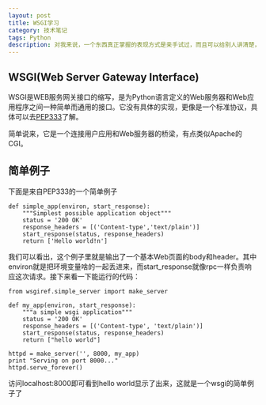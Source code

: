 ```yaml
---
layout: post
title: WSGI学习
category: 技术笔记
tags: Python
description: 对我来说，一个东西真正掌握的表现方式是亲手试过，而且可以给别人讲清楚，这篇是我对WSGI的理解 
---
```


## WSGI(Web Server Gateway Interface)
WSGI是WEB服务网关接口的缩写，是为Python语言定义的Web服务器和Web应用程序之间一种简单而通用的接口。它没有具体的实现，更像是一个标准协议，具体可以去[PEP333](http://www.python.org/dev/peps/pep-0333/)了解。

简单说来，它是一个连接用户应用和Web服务器的桥梁，有点类似Apache的CGI。

## 简单例子
下面是来自PEP333的一个简单例子

    def simple_app(environ, start_response):
        """Simplest possible application object"""
        status = '200 OK'
        response_headers = [('Content-type','text/plain')]
        start_response(status, response_headers)
        return ['Hello world!n']

我们可以看出，这个例子里就是输出了一个基本Web页面的body和header。其中environ就是把环境变量啥的一起丢进来，而start_response就像rpc一样负责响应这次请求。接下来看一下能运行的代码：

    from wsgiref.simple_server import make_server

    def my_app(environ, start_response):
        """a simple wsgi application"""
        status = '200 OK'
        response_headers = [('Content-type', 'text/plain')]
        start_response(status, response_headers)
        return ["hello world"]

    httpd = make_server('', 8000, my_app)
    print "Serving on port 8000..."
    httpd.serve_forever()

访问localhost:8000即可看到hello world显示了出来，这就是一个wsgi的简单例子了



